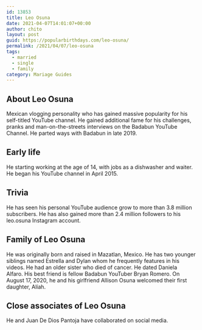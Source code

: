 ```yaml
---
id: 13853
title: Leo Osuna
date: 2021-04-07T14:01:07+00:00
author: chito
layout: post
guid: https://popularbirthdays.com/leo-osuna/
permalink: /2021/04/07/leo-osuna  
tags:
  - married
  - single
  - family
category: Mariage Guides
---
```

<!--Content-->


          
          
## About Leo Osuna



  Mexican vlogging personality who has gained massive popularity for his self-titled YouTube channel. He gained additional fame for his challenges, pranks and man-on-the-streets interviews on the Badabun YouTube Channel. He parted ways with Badabun in late 2019. 

                
                
## Early life



  He starting working at the age of 14, with jobs as a dishwasher and waiter. He began his YouTube channel in April 2015. 

                
                
## Trivia



  He has seen his personal YouTube audience grow to more than 3.8 million subscribers. He has also gained more than 2.4 million followers to his leo.osuna Instagram account. 

                
                
## Family of Leo Osuna



  He was originally born and raised in Mazatlan, Mexico. He has two younger siblings named Estrella and Dylan whom he frequently features in his videos. He had an older sister who died of cancer. He dated Daniela Alfaro. His best friend is fellow Badabun YouTuber Bryan Romero. On August 17, 2020, he and his girlfriend Allison Osuna welcomed their first daughter, Alíah. 

                
                
## Close associates of Leo Osuna



  He and Juan De Dios Pantoja have collaborated on social media. 

          
          